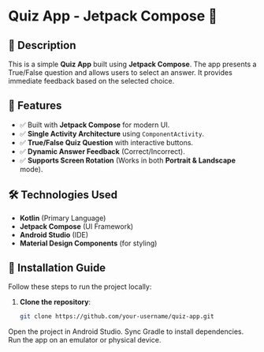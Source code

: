 # Quiz App - Jetpack Compose 📝

## 📌 Description
This is a simple **Quiz App** built using **Jetpack Compose**. The app presents a True/False question and allows users to select an answer. It provides immediate feedback based on the selected choice.

## 🚀 Features
- ✅ Built with **Jetpack Compose** for modern UI.
- ✅ **Single Activity Architecture** using `ComponentActivity`.
- ✅ **True/False Quiz Question** with interactive buttons.
- ✅ **Dynamic Answer Feedback** (Correct/Incorrect).
- ✅ **Supports Screen Rotation** (Works in both **Portrait & Landscape** mode).



## 🛠️ Technologies Used
- **Kotlin** (Primary Language)
- **Jetpack Compose** (UI Framework)
- **Android Studio** (IDE)
- **Material Design Components** (for styling)

## 📂 Installation Guide
Follow these steps to run the project locally:

1. **Clone the repository**:
   ```bash
   git clone https://github.com/your-username/quiz-app.git
Open the project in Android Studio.
Sync Gradle to install dependencies.
Run the app on an emulator or physical device.
